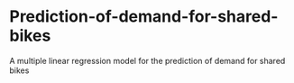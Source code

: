 # Prediction-of-demand-for-shared-bikes
A multiple linear regression model for the prediction of demand for shared bikes
